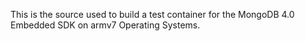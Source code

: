 This is the source used to build a test container for the MongoDB 4.0 Embedded SDK on armv7 Operating Systems.
